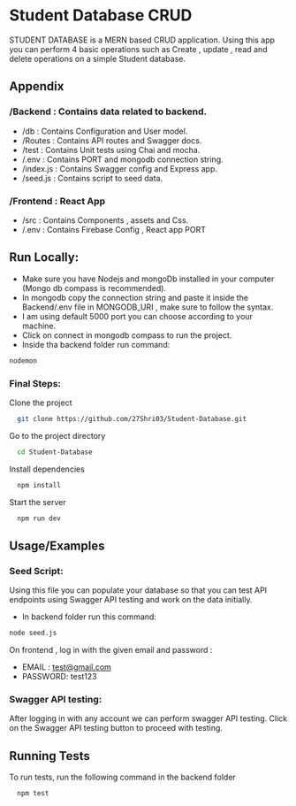 
# Student Database CRUD

STUDENT DATABASE is a MERN based CRUD application. Using this app you can perform 4 basic operations such as Create , update , read and delete operations on a simple Student database.

## Appendix

### /Backend : Contains data related to backend.
- /db : Contains Configuration and User model.
- /Routes : Contains API routes and Swagger docs.
- /test : Contains Unit tests using Chai and mocha.
- /.env : Contains PORT and mongodb connection string. 
- /index.js : Contains Swagger config and Express app.
- /seed.js : Contains script to seed data.

### /Frontend : React App

- /src : Contains Components , assets and Css.
- /.env : Contains Firebase Config , React app PORT
## Run Locally:

- Make sure you have Nodejs and mongoDb installed in your computer (Mongo db compass is recommended).
- In mongodb copy the connection string and paste it inside the Backend/.env file in MONGODB_URI , make sure to follow the syntax.
- I am using default 5000 port you can choose according to your machine.
- Click on connect in mongodb compass to run the project.
- Inside tha backend folder run command: 
```bash
nodemon
```

### Final Steps:

Clone the project

```bash
  git clone https://github.com/27Shri03/Student-Database.git
```

Go to the project directory

```bash
  cd Student-Database
```

Install dependencies

```bash
  npm install
```

Start the server

```bash
  npm run dev
```


## Usage/Examples

### Seed Script:
Using this file you can populate your database so that you can test API endpoints using Swagger API testing and work on the data initially.

- In backend folder run this command:

```bash
node seed.js
```
On frontend , log in with the given email and password :
- EMAIL : test@gmail.com
- PASSWORD: test123

### Swagger API testing:

After logging in with any account we can perform swagger API testing. Click on the Swagger API testing button to proceed with testing.





## Running Tests

To run tests, run the following command in the backend folder

```bash
  npm test
```

